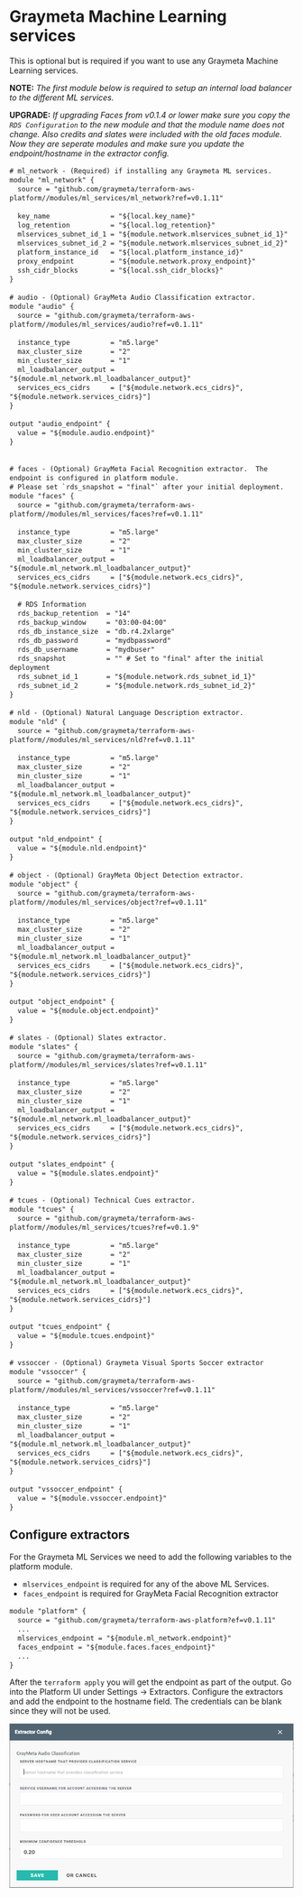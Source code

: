 # Graymeta Machine Learning services
This is optional but is required if you want to use any Graymeta Machine Learning services.

**NOTE:** *The first module below is required to setup an internal load balancer to the different ML services.*

**UPGRADE:** *If upgrading Faces from v0.1.4 or lower make sure you copy the `RDS Configuration` to the new module and that the module name does not change.  Also credits and slates were included with the old faces module.  Now they are seperate modules and make sure you update the endpoint/hostname in the extractor config.*


```
# ml_network - (Required) if installing any Graymeta ML services.
module "ml_network" {
  source = "github.com/graymeta/terraform-aws-platform//modules/ml_services/ml_network?ref=v0.1.11"

  key_name               = "${local.key_name}"
  log_retention          = "${local.log_retention}"
  mlservices_subnet_id_1 = "${module.network.mlservices_subnet_id_1}"
  mlservices_subnet_id_2 = "${module.network.mlservices_subnet_id_2}"
  platform_instance_id   = "${local.platform_instance_id}"
  proxy_endpoint         = "${module.network.proxy_endpoint}"
  ssh_cidr_blocks        = "${local.ssh_cidr_blocks}"
}

# audio - (Optional) GrayMeta Audio Classification extractor.
module "audio" {
  source = "github.com/graymeta/terraform-aws-platform//modules/ml_services/audio?ref=v0.1.11"

  instance_type          = "m5.large"
  max_cluster_size       = "2"
  min_cluster_size       = "1"
  ml_loadbalancer_output = "${module.ml_network.ml_loadbalancer_output}"
  services_ecs_cidrs     = ["${module.network.ecs_cidrs}", "${module.network.services_cidrs}"]
}

output "audio_endpoint" {
  value = "${module.audio.endpoint}"
}


# faces - (Optional) GrayMeta Facial Recognition extractor.  The endpoint is configured in platform module.
# Please set `rds_snapshot = "final"` after your initial deployment.
module "faces" {
  source = "github.com/graymeta/terraform-aws-platform//modules/ml_services/faces?ref=v0.1.11"

  instance_type          = "m5.large"
  max_cluster_size       = "2"
  min_cluster_size       = "1"
  ml_loadbalancer_output = "${module.ml_network.ml_loadbalancer_output}"
  services_ecs_cidrs     = ["${module.network.ecs_cidrs}", "${module.network.services_cidrs}"]

  # RDS Information
  rds_backup_retention  = "14"
  rds_backup_window     = "03:00-04:00"
  rds_db_instance_size  = "db.r4.2xlarge"
  rds_db_password       = "mydbpassword"
  rds_db_username       = "mydbuser"
  rds_snapshot          = "" # Set to "final" after the initial deployment
  rds_subnet_id_1       = "${module.network.rds_subnet_id_1}"
  rds_subnet_id_2       = "${module.network.rds_subnet_id_2}"
}

# nld - (Optional) Natural Language Description extractor.
module "nld" {
  source = "github.com/graymeta/terraform-aws-platform//modules/ml_services/nld?ref=v0.1.11"

  instance_type          = "m5.large"
  max_cluster_size       = "2"
  min_cluster_size       = "1"
  ml_loadbalancer_output = "${module.ml_network.ml_loadbalancer_output}"
  services_ecs_cidrs     = ["${module.network.ecs_cidrs}", "${module.network.services_cidrs}"]
}

output "nld_endpoint" {
  value = "${module.nld.endpoint}"
}

# object - (Optional) GrayMeta Object Detection extractor.
module "object" {
  source = "github.com/graymeta/terraform-aws-platform//modules/ml_services/object?ref=v0.1.11"

  instance_type          = "m5.large"
  max_cluster_size       = "2"
  min_cluster_size       = "1"
  ml_loadbalancer_output = "${module.ml_network.ml_loadbalancer_output}"
  services_ecs_cidrs     = ["${module.network.ecs_cidrs}", "${module.network.services_cidrs}"]
}

output "object_endpoint" {
  value = "${module.object.endpoint}"
}

# slates - (Optional) Slates extractor.
module "slates" {
  source = "github.com/graymeta/terraform-aws-platform//modules/ml_services/slates?ref=v0.1.11"

  instance_type          = "m5.large"
  max_cluster_size       = "2"
  min_cluster_size       = "1"
  ml_loadbalancer_output = "${module.ml_network.ml_loadbalancer_output}"
  services_ecs_cidrs     = ["${module.network.ecs_cidrs}", "${module.network.services_cidrs}"]
}

output "slates_endpoint" {
  value = "${module.slates.endpoint}"
}

# tcues - (Optional) Technical Cues extractor.
module "tcues" {
  source = "github.com/graymeta/terraform-aws-platform//modules/ml_services/tcues?ref=v0.1.9"

  instance_type          = "m5.large"
  max_cluster_size       = "2"
  min_cluster_size       = "1"
  ml_loadbalancer_output = "${module.ml_network.ml_loadbalancer_output}"
  services_ecs_cidrs     = ["${module.network.ecs_cidrs}", "${module.network.services_cidrs}"]
}

output "tcues_endpoint" {
  value = "${module.tcues.endpoint}"
}

# vssoccer - (Optional) Graymeta Visual Sports Soccer extractor
module "vssoccer" {
  source = "github.com/graymeta/terraform-aws-platform//modules/ml_services/vssoccer?ref=v0.1.11"

  instance_type          = "m5.large"
  max_cluster_size       = "2"
  min_cluster_size       = "1"
  ml_loadbalancer_output = "${module.ml_network.ml_loadbalancer_output}"
  services_ecs_cidrs     = ["${module.network.ecs_cidrs}", "${module.network.services_cidrs}"]
}

output "vssoccer_endpoint" {
  value = "${module.vssoccer.endpoint}"
}
```

## Configure extractors
For the Graymeta ML Services we need to add the following variables to the platform module.  
* `mlservices_endpoint` is required for any of the above ML Services.
* `faces_endpoint` is required for GrayMeta Facial Recognition extractor

```
module "platform" {
  source = "github.com/graymeta/terraform-aws-platform?ef=v0.1.11"
  ...
  mlservices_endpoint = "${module.ml_network.endpoint}"
  faces_endpoint = "${module.faces.faces_endpoint}"
  ...
}
```

After the `terraform apply` you will get the endpoint as part of the output.  Go into the Platform UI under Settings -> Extractors.
Configure the extractors and add the endpoint to the hostname field.  The credentials can be blank since they will not be used.

![Graymeta Extractors](images/ExtractorView.png)